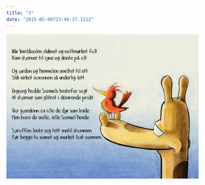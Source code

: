```yaml
---
title: "3"
date: "2015-05-06T23:46:37.121Z"
---
```


![Sjiraffen Samuel og Kolibrien Kris](./3_norsk.png)



